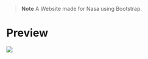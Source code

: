 > __Note__ A Website made for Nasa using Bootstrap.
<h1>Preview</h1>
<img src="https://github.com/furkanevin/NasaWebsite-Bootstrap-/blob/main/20220823_224621.gif"></img>
